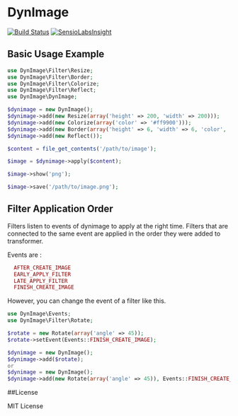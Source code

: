 # DynImage

[![Build Status](https://travis-ci.org/pizzavomito/dynimage.png)](https://travis-ci.org/pizzavomito/dynimage)
[![SensioLabsInsight](https://insight.sensiolabs.com/projects/b79e32da-ab28-4697-b0b6-f3c5b13c07cd/mini.png)](https://insight.sensiolabs.com/projects/b79e32da-ab28-4697-b0b6-f3c5b13c07cd)

## Basic Usage Example

```php
use DynImage\Filter\Resize;
use DynImage\Filter\Border;
use DynImage\Filter\Colorize;
use DynImage\Filter\Reflect;
use DynImage\DynImage;

$dynimage = new DynImage();
$dynimage->add(new Resize(array('height' => 200, 'width' => 200)));
$dynimage->add(new Colorize(array('color' => '#ff9900')));
$dynimage->add(new Border(array('height' => 6, 'width' => 6, 'color', '#000')));
$dynimage->add(new Reflect());

$content = file_get_contents('/path/to/image');

$image = $dynimage->apply($content);

$image->show('png');

$image->save('/path/to/image.png');
```
## Filter Application Order

Filters listen to events of dynimage to apply at the right time. 
Filters that are connected to the same event are applied in the order they were added to transformer.

Events are :
```php
  AFTER_CREATE_IMAGE
  EARLY_APPLY_FILTER
  LATE_APPLY_FILTER
  FINISH_CREATE_IMAGE
```

However, you can change the event of a filter like this.
```php
use DynImage\Events;
use DynImage\Filter\Rotate;

$rotate = new Rotate(array('angle' => 45));
$rotate->setEvent(Events::FINISH_CREATE_IMAGE);

$dynimage = new DynImage();
$dynimage->add($rotate);
or
$dynimage = new DynImage();
$dynimage->add(new Rotate(array('angle' => 45)), Events::FINISH_CREATE_IMAGE);

```
##License

MIT License
